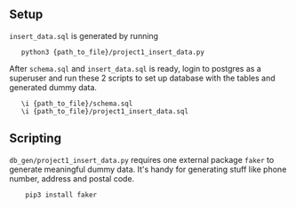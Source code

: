 ## Setup ##

`insert_data.sql` is generated by running 

```
   python3 {path_to_file}/project1_insert_data.py
```

After `schema.sql` and `insert_data.sql` is ready, login to postgres as a superuser and run these 2 scripts to set up database with the tables and generated dummy data.

```
   \i {path_to_file}/schema.sql
   \i {path_to_file}/project1_insert_data.sql
```

## Scripting ##

`db_gen/project1_insert_data.py` requires one external package `faker` to generate meaningful dummy data. It's handy for generating stuff like phone number, address and postal code. 

```
    pip3 install faker
```